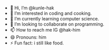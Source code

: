 - 👋 Hi, I’m @kunle-hak
- 👀 I’m interested in coding and cooking.
- 🌱 I’m currently learning computer science.
- 💞️ I’m looking to collaborate on programming.
- 📫 How to reach me IG @hak-him
- 😄 Pronouns: him
- ⚡ Fun fact: i still like food.

<!---
kunle-hak/kunle-hak is a ✨ special ✨ repository because its `README.md` (this file) appears on your GitHub profile.
You can click the Preview link to take a look at your changes.
--->
